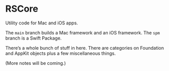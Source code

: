 # RSCore
Utility code for Mac and iOS apps.

The `main` branch builds a Mac framework and an iOS framework. The `spm` branch is a Swift Package.

There’s a whole bunch of stuff in here. There are categories on Foundation and AppKit objects plus a few miscellaneous things.

(More notes will be coming.)
